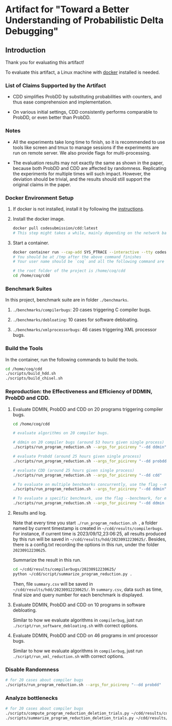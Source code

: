 # Artifact for "Toward a Better Understanding of Probabilistic Delta Debugging"

## Introduction

Thank you for evaluating this artifact!

To evaluate this artifact, a Linux machine with [docker](https://docs.docker.com/get-docker/) installed is needed.

### List of Claims Supported by the Artifact

- CDD simplifies ProbDD by substituting probabilities with counters, and thus ease comprehension and implementation.

- On various initial settings, CDD consistently performs comparable to ProbDD, or even better than ProbDD.

### Notes

- All the experiments take long time to finish, so it is recommended to use tools like screen and tmux to manage sessions if the experiments are run on remote server. We also provide flags for multi-processing.

- The evaluation results may not exactly the same as shown in the paper, because both ProbDD and CDD are affected by randomness. Replicating the experiments for multiple times will such impact. However, the deviation should be trivial, and the results should still support the original claims in the paper.

### Docker Environment Setup

1. If docker is not installed, install it by following the [instructions](https://docs.docker.com/get-docker/).
2. Install the docker image.

   ```bash
   docker pull codesubmission/cdd:latest
   # This step might takes a while, mainly depending on the network bandwidth. It also takes up much disk space (nearly 80GB)
   ```

3. Start a container.

   ```bash
   docker container run --cap-add SYS_PTRACE --interactive --tty codesubmission/cdd:latest /bin/bash
   # You should be at /tmp after the above command finishes
   # Your user name should be `coq` and all the following command are executed in docker

   # the root folder of the project is /home/coq/cdd
   cd /home/coq/cdd
   ```

### Benchmark Suites

In this project,
benchmark suite are in folder `./benchmarks`.

1. `./benchmarks/compilerbugs`: 20 cases triggering C compiler bugs.

2. `./benchmarks/debloating`: 10 cases for software debloating.

3. `./benchmarks/xmlprocessorbugs`: 46 cases triggering XML processor bugs.

### Build the Tools

In the container, run the following commands to build the tools.

```bash
cd /home/coq/cdd
./scripts/build_hdd.sh
./scripts/build_chisel.sh
```

### Reproduction: the Effectiveness and Efficiency of DDMIN, ProbDD and CDD.

1. Evaluate DDMIN, ProbDD and CDD on 20 programs triggering compiler bugs.

   ```bash
   cd /home/coq/cdd

   # evaluate algorithms on 20 compiler bugs.

   # ddmin on 20 compiler bugs (around 53 hours given single process)
   ./scripts/run_program_reduction.sh --args_for_picireny "--dd ddmin"

   # evaluate Probdd (around 25 hours given single process)
   ./scripts/run_program_reduction.sh --args_for_picireny "--dd probdd --shuffle 1"

   # evaluate CDD (around 25 hours given single process)
   ./scripts/run_program_reduction.sh --args_for_picireny "--dd cdd"

   # To evaluate on multiple benchmarks concurrently, use the flag --max_jobs, for example:
   ./scripts/run_program_reduction.sh --args_for_picireny "--dd ddmin" --max_jobs "8"

   # To evaluate a specific benchmark, use the flag --benchmark, for example:
   ./scripts/run_program_reduction.sh --args_for_picireny "--dd ddmin --benchmark clang-22382"
   ```

2. Results and log.

   Note that every time you start `./run_program_reduction.sh `, a folder named by current timestamp is created in
   `~/cdd/results/compilerbugs`.
   For instance, if current time is 2023/09/12,23:06:25, all results produced by this run will be saved in `~/cdd/results/hdd/20230912230625/`. Besides, there is a config.txt recording the options in this run, under the folder `20230912230625`.

   Summarize the result in this run.

   ```bash
   cd ~/cdd/results/compilerbugs/20230912230625/
   python ~/cdd/script/summarize_program_reduction.py .
   ```

   Then, file `summary.csv` will be saved in `~/cdd/results/hdd/20230912230625/`.
   In `summary.csv`, data such as time, final size and query number for each benchmark is displayed.

3. Evaluate DDMIN, ProbDD and CDD on 10 programs in software debloating.

   Similar to how we evaluate algorithms in `compilerbug`, just run `./script/run_software_debloating.sh` with correct options.

4. Evaluate DDMIN, ProbDD and CDD on 46 programs in xml processor bugs.

	Similar to how we evaluate algorithms in `compilerbug`, just run `./script/run_xml_reduction.sh` with correct options.

### Disable Randomness


```bash
# for 20 cases about compiler bugs
./scripts/run_program_reduction.sh --args_for_picireny "--dd probdd"
```

### Analyze bottlenecks


```bash
# for 20 cases about compiler bugs
./scripts/compute_program_reduction_deletion_trials.py ~/cdd/results/compilerbugs/20230912230625/
./scripts/summarize_program_reduction_deletion_trials.py ~/cdd/results/compilerbugs/20230912230625/all_deletion_trials.txt
```